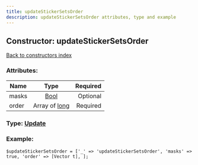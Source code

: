 ```yaml
---
title: updateStickerSetsOrder
description: updateStickerSetsOrder attributes, type and example
---
```

## Constructor: updateStickerSetsOrder  
[Back to constructors index](index.md)



### Attributes:

| Name     |    Type       | Required |
|----------|:-------------:|---------:|
|masks|[Bool](../types/Bool.md) | Optional|
|order|Array of [long](../types/long.md) | Required|



### Type: [Update](../types/Update.md)


### Example:

```
$updateStickerSetsOrder = ['_' => 'updateStickerSetsOrder', 'masks' => true, 'order' => [Vector t], ];
```  

